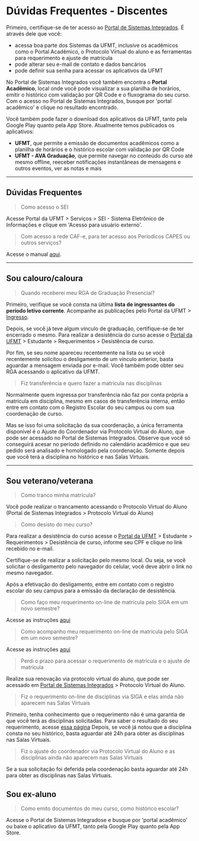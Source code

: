 # Dúvidas Frequentes - Discentes

Primeiro, certifique-se de ter acesso ao [Portal de Sistemas Integrados](https://sistemas.ufmt.br/ufmt.portalsistemas).
É através dele que você:

-   acessa boa parte dos Sistemas da UFMT, inclusive os acadêmicos como o Portal Acadêmico, o Protocolo Virtual do aluno e as ferramentas para requerimento e ajuste de matrícula
-   pode alterar seu e-mail de contato e dados bancários
-   pode definir sua senha para acessar os aplicativos da UFMT

No Portal de Sistemas Integrados você também encontra o **Portal Acadêmico**, local onde você pode visualizar a sua planilha de horários, emitir o histórico com validação por QR Code e o fluxograma do seu curso.
Com o acesso no Portal de Sistemas Integrados, busque por 'portal acadêmico' e clique no resultado encontrado.

Você também pode fazer o download dos aplicativos da UFMT, tanto pela Google Play quanto pela App Store.
Atualmente temos publicados os aplicativos:

-   **UFMT**, que permite a emissão de documentos acadêmicos como a planilha de horários e o histórico escolar com validação por QR Code
-   **UFMT - AVA Graduação**, que permite navegar no conteúdo do curso até mesmo offline, reeceber notificações instantâneas de mensagens e outros eventos, ver as notas e mais

---

## Dúvidas Frequentes

> Como acesso o SEI

Acesse Portal da UFMT > Serviços > SEI - Sistema Eletrônico de Informações e clique em 'Acesso para usuário externo'.

> Com acesso a rede CAF-e, para ter acesso aos Períodicos CAPES ou outros serviços?

Acesse o manual [aqui](https://docs.sti.ufmt.br/smrt/ajuda/cafe).

---

## Sou calouro/caloura

> Quando receberei meu RGA de Graduação Presencial?

Primeiro, verifique se você consta na última **lista de ingressantes do período letivo corrente**.
Acompanhe as publicações pelo Portal da UFMT > [Ingresso](https://www.ufmt.br/unidade/ingresso).

Depois, se você já teve algum vínculo de graduação, certifique-se de ter encerrado o mesmo.
Para realizar a desistência do curso acesse o [Portal da UFMT](https://www.ufmt.br) > Estudante > Requerimentos > Desistência de curso.

Por fim, se seu nome apareceu recentemente na lista ou se você recentemente solicitou o desligamento de um vínculo anterior, basta aguardar a mensagem enviada por e-mail.
Você também pode obter seu RGA acessando o aplicativo da UFMT.

> Fiz transferência e quero fazer a matrícula nas disciplinas

Normalmente quem ingressa por transferência não faz por conta própria a matrícula em disciplina, mesmo em casos de transferência interna, então entre em contato com o Registro Escolar do seu campus ou com sua coordenação de curso.

Mas se isso foi uma solicitação da sua coordenação, a única ferramenta disponível é o Ajuste do Coordenador via Protocolo Virtual do Aluno, que pode ser acessado no Portal de Sistemas Integrados.
Observe que você só conseguirá acesar no período definido no calendário acadêmico e que seu pedido será analisado e homologado pela coordenação. Somente depois que você terá a disciplina no histórico e nas Salas Virtuais.

---

## Sou veterano/veterana

> Como tranco minha matrícula?

Você pode realizar o trancamento acessando o Protocolo Virtual do Aluno (Portal de Sistemas Integrados > Protocolo Virtual do Aluno)

> Como desisto do meu curso?

Para realizar a desistência do curso acesse o [Portal da UFMT](https://www.ufmt.br) > Estudante > Requerimentos > Desistência de curso, informe seu CPF e clique no link recebido no e-mail.

Certifique-se de realizar a solicitação pelo mesmo local. Ou seja, se você solicitar o desligamento pelo navegador do celular, você deve abrir o link no mesmo navegador.

Após a efetivação do desligamento, entre em contato com o registro escolar do seu campus para a emissão da declaração de desistência.

> Como faço meu requerimento on-line de matrícula pelo SIGA em um novo semestre?

Acesse as instruções [aqui](../siga/requerimentomatricula.md)

> Como acompanho meu requerimento on-line de matrícula pelo SIGA em um novo semestre?

Acesse as instruções [aqui](../siga/conferenciamatricula.md)

> Perdi o prazo para acessar o requerimento de matrícula e o ajuste de matrícula

Realize sua renovação via protocolo virtual do aluno, que pode ser acessado em [Portal de Sistemas Integrados](https://sistemas.ufmt.br/ufmt.portalsistemas) > Protocolo Virtual do Aluno.

> Fiz o requerimento on-line de disciplinas via SIGA e elas ainda não aparecem nas Salas Virtuais

Primeiro, tenha conhecimento que o requerimento não é uma garantia de que você terá as disciplinas solicitadas. Para saber o resultado do seu requerimento, acesse [essa página](../siga/conferenciamatricula.md)
Depois, se você já notou que a disciplina consta no seu histórico, basta aguardar até 24h para obter as disciplinas nas Salas Virtuais.

> Fiz o ajuste do coordenador via Protocolo Virtual do Aluno e as disciplinas ainda não aparecem nas Salas Virtuais

Se a sua solicitação foi deferida pela coordenação basta aguardar até 24h para obter as disciplinas nas Salas Virtuais.

## Sou ex-aluno

> Como emito documentos do meu curso, como histórico escolar?

Acesse o Portal de Sistemas Integradose e busque por 'portal acadêmico' ou baixe o aplicativo da UFMT, tanto pela Google Play quanto pela App Store.
